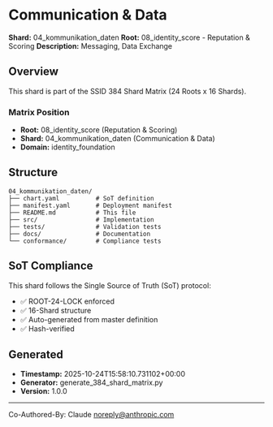 # Communication & Data

**Shard:** 04_kommunikation_daten
**Root:** 08_identity_score - Reputation & Scoring
**Description:** Messaging, Data Exchange

## Overview

This shard is part of the SSID 384 Shard Matrix (24 Roots x 16 Shards).

### Matrix Position
- **Root:** 08_identity_score (Reputation & Scoring)
- **Shard:** 04_kommunikation_daten (Communication & Data)
- **Domain:** identity_foundation

## Structure

```
04_kommunikation_daten/
├── chart.yaml          # SoT definition
├── manifest.yaml       # Deployment manifest
├── README.md           # This file
├── src/                # Implementation
├── tests/              # Validation tests
├── docs/               # Documentation
└── conformance/        # Compliance tests
```

## SoT Compliance

This shard follows the Single Source of Truth (SoT) protocol:
- ✅ ROOT-24-LOCK enforced
- ✅ 16-Shard structure
- ✅ Auto-generated from master definition
- ✅ Hash-verified

## Generated

- **Timestamp:** 2025-10-24T15:58:10.731102+00:00
- **Generator:** generate_384_shard_matrix.py
- **Version:** 1.0.0

---

Co-Authored-By: Claude <noreply@anthropic.com>
